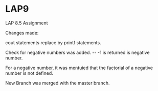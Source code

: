 # LAP9
LAP 8.5 Assignment

Changes made:

cout statements replace by printf statements.

Check for negative numbers was added. -- -1 is returned is negative number.

For a negative number, it was mentuied that the factorial of a negative number is not defined.

New Branch was merged with the master branch.
